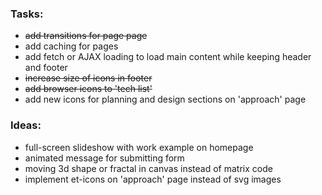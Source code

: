 ### Tasks:
- ~~add transitions for page page~~
- add caching for pages
- add fetch or AJAX loading to load main content while keeping header and footer
- ~~increase size of icons in footer~~
- ~~add browser icons to 'tech list'~~
- add new icons for planning and design sections on 'approach' page

### Ideas:
- full-screen slideshow with work example on homepage
- animated message for submitting form
- moving 3d shape or fractal in canvas instead of matrix code
- implement et-icons on 'approach' page instead of svg images

